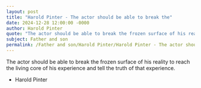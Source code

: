 ```yaml
---
layout: post
title: "Harold Pinter - The actor should be able to break the"
date: 2024-12-28 12:00:00 -0000
author: Harold Pinter
quote: "The actor should be able to break the frozen surface of his reality to reach the living core of his experience and tell the truth of that experience."
subject: Father and son
permalink: /Father and son/Harold Pinter/Harold Pinter - The actor should be able to break the
---
```


The actor should be able to break the frozen surface of his reality to reach the living core of his experience and tell the truth of that experience.

- Harold Pinter
